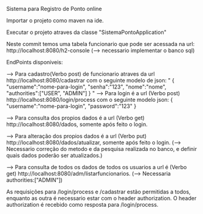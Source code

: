 Sistema para Registro de Ponto online

Importar o projeto como maven na ide.

Executar o projeto atraves da classe "SistemaPontoApplication"

Neste commit temos uma tabela funcionario que pode ser acessada na url: http://localhost:8080/h2-console
(--> necessario implementar o banco sql)

EndPoints disponiveis:

--> Para cadastro(Verbo post) de funcionario atraves da url http://localhost:8080/cadastrar com o seguinte modelo de json:
"
{
    "username":"nome-para-login",
    "senha":"123",
    "nome":"nome",
    "authorities":["USER", "ADMIN"]
}
"
--> Para login é a url (Verbo post) http://localhost:8080/login/process com o seguinte modelo json:
{
    "username":"nome-para-login",
    "password":"123"
}

--> Para consulta dos propios dados é a url (Verbo get) http://localhost:8080/dados, somente após feito o login.

--> Para alteração dos propios dados é a url (Verbo put) http://localhost:8080/dados/atualizar, somente após feito o login.
(--> Necessario correção do metodo e da pesquisa realizada no banco, e definir quais dados poderão ser atualizados.)

--> Para consulta de todos os dados de todos os usuarios a url é (Verbo get) http://localhost:8080/adm/listarfuncionarios.
(--> Necessaria authorities:["ADMIN"])

As requisições para /login/process e /cadastrar estão permitidas a todos, enquanto as outra é necessario estar com o header authorization.
O header authorization é recebido como resposta para /login/process.
